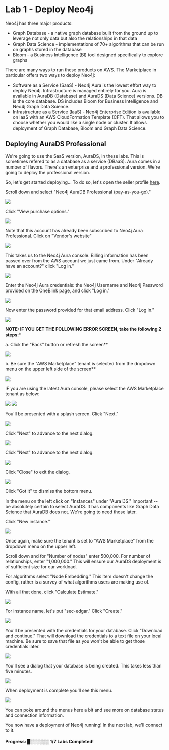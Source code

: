 # Lab 1 - Deploy Neo4j
Neo4j has three major products:
* Graph Database - a native graph database built from the ground up to leverage not only data but also the relationships in that data
* Graph Data Science - implementations of 70+ algorithms that can be run on graphs stored in the database
* Bloom - a Business Intelligence (BI) tool designed specifically to explore graphs

There are many ways to run these products on AWS.  The Marketplace in particular offers two ways to deploy Neo4j:

* Software as a Service (SaaS) - Neo4j Aura is the lowest effort way to deploy Neo4j.  Infrastructure is managed entirely for you.  Aura is available in AuraDB (Database) and AuraDS (Data Science) versions.  DB is the core database.  DS includes Bloom for Business Intelligence and Neo4j Graph Data Science.
* Infrastructure as a Service (IaaS) - Neo4j Enterprise Edition is available on IaaS with an AWS CloudFormation Template (CFT).  That allows you to choose whether you would like a single node or cluster.  It allows deployment of Graph Database, Bloom and Graph Data Science.

## Deploying AuraDS Professional
We're going to use the SaaS version, AuraDS, in these labs.  This is sometimes refered to as a database as a service (DBaaS).  Aura comes in a number of flavors.  There's an enterprise and a professional version.  We're going to deploy the professional version.  

So, let's get started deploying...  To do so, let's open the seller profile [here](https://aws.amazon.com/marketplace/seller-profile?id=23ec694a-d2af-4641-b4d3-b7201ab2f5f9).

Scroll down and select "Neo4j AuraDB Professional (pay-as-you-go)."

![](images/01.png)

Click "View purchase options."

![](images/02.png)

Note that this account has already been subscribed to Neo4j Aura Professional.  Click on "Vendor's website"

![](images/03.png)

This takes us to the Neo4j Aura console.  Billing information has been passed over from the AWS account we just came from.  Under "Already have an account?" click "Log in."

![](images/04.png)

Enter the Neo4j Aura credentials: the Neo4j Username and Neo4j Password provided on the OneBlink page, and click "Log in." 

![](images/05.png)

Now enter the password provided for that email address.  Click "Log in."

![](images/06.png)

**NOTE: IF YOU GET THE FOLLOWING ERROR SCREEN, take the following 2 steps:*** 

a. Click the "Back" button or refresh the screen**

![](images/06a.png)

b. Be sure the "AWS Marketplace" tenant is selected from the dropdown menu on the upper left side of the screen**

![](images/06b.png)

IF you are using the latest Aura console, please select the AWS Marketplace tenant as below:

![](images/06b-1.png)
![](images/06b-2.png)

You'll be presented with a splash screen.  Click "Next."

![](images/07.png)

Click "Next" to advance to the next dialog.

![](images/08.png)

Click "Next" to advance to the next dialog.

![](images/09.png)

Click "Close" to exit the dialog.

![](images/10.png)

Click "Got it" to dismiss the bottom menu.

In the menu on the left click on "Instances" under "Aura DS."  Important -- be absolutely certain to select AuraDS.  It has components like Graph Data Science that AuraDB does not.  We're going to need those later.

Click "New instance."

![](images/13.png)

Once again, make sure the tenant is set to "AWS Marketplace" from the dropdown menu on the upper left. 

Scroll down and for "Number of nodes" enter 500,000.  For number of relationships, enter "1,000,000."  This will ensure our AuraDS deployment is of sufficient size for our workload.  

For algorithms select "Node Embedding."  This item doesn't change the config, rather is a survey of what algorithms users are making use of.

With all that done, click "Calculate Estimate."

![](images/14.png)

For instance name, let's put "sec-edgar."  Click "Create."

![](images/15.png)

You'll be presented with the credentials for your database.  Click "Download and continue."  That will download the credentials to a text file on your local machine.  Be sure to save that file as you won't be able to get those credentials later.

![](images/16.png)

You'll see a dialog that your database is being created.  This takes less than five minutes.

![](images/17.png)

When deployment is complete you'll see this menu.  

![](images/18.png)

You can poke around the menus here a bit and see more on database status and connection information.

You now have a deployment of Neo4j running!  In the next lab, we'll connect to it.

#### Progress:  █░░░░░░ 1/7 Labs Completed!

